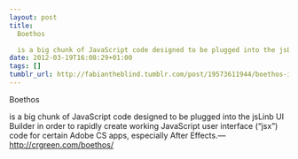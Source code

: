 ```yaml
---
layout: post
title: 
  Boethos

  is a big chunk of JavaScript code designed to be plugged into the jsLinb UI Builder in order to rapidly create working JavaScript user interface (“jsx”) code for certain Adobe CS apps, especially After Effects.
date: 2012-03-19T16:08:29+01:00
tags: []
tumblr_url: http://fabiantheblind.tumblr.com/post/19573611944/boethos-is-a-big-chunk-of-javascript-code
---
```

Boethos

is a big chunk of JavaScript code designed to be plugged into the jsLinb UI Builder in order to rapidly create working JavaScript user interface (“jsx”) code for certain Adobe CS apps, especially After Effects.—http://crgreen.com/boethos/
